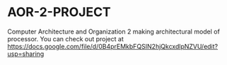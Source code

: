 AOR-2-PROJECT
=============

Computer Architecture and Organization 2 making architectural model of processor.
You can check out project at 
https://docs.google.com/file/d/0B4prEMkbFQSIN2hjQkcxdlpNZVU/edit?usp=sharing
